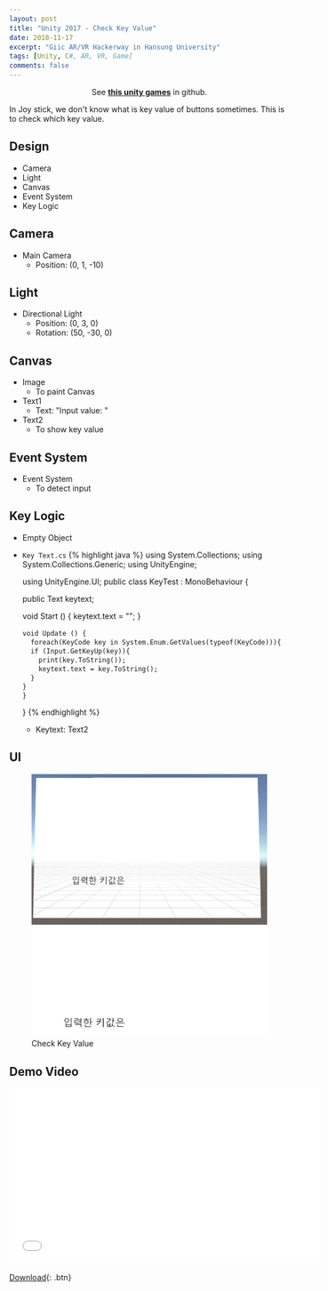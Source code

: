 ```yaml
---
layout: post
title: "Unity 2017 - Check Key Value"
date: 2018-11-17
excerpt: "Giic AR/VR Hackerway in Hansung University"
tags: [Unity, C#, AR, VR, Game]
comments: false
---
```



<center>See <a href="https://github.com/leehuhlee/Unity"><b>this unity games</b></a> in github.</center>


In Joy stick, we don't know what is key value of buttons sometimes. This is to check which key value.


## Design
* Camera
* Light
* Canvas
* Event System
* Key Logic


## Camera
* Main Camera
  - Position: (0, 1, -10)


## Light
* Directional Light
  - Position: (0, 3, 0)
  - Rotation: (50, -30, 0)


## Canvas
* Image
  - To paint Canvas
* Text1
  - Text: "Input value: "
* Text2
  - To show key value


## Event System
* Event System
  - To detect input


## Key Logic
* Empty Object
* `Key Text.cs`
{% highlight java %}
  using System.Collections;
  using System.Collections.Generic;
  using UnityEngine;

  using UnityEngine.UI;
  public class KeyTest : MonoBehaviour {

    public Text keytext;
    
    void Start () {
      keytext.text = "";
	  }
	
	  void Update () {
	    foreach(KeyCode key in System.Enum.GetValues(typeof(KeyCode))){
        if (Input.GetKeyUp(key)){
          print(key.ToString());
          keytext.text = key.ToString();
        }
      }	
	  }
  }
{% endhighlight %}
  - Keytext: Text2


## UI
<figure class="half">
  <a href="/assets/img/posts/unity_checkkeyvalue/checkkeyvalue1.jpg"><img src="/assets/img/posts/unity_checkkeyvalue/checkkeyvalue1.jpg"></a>
  <a href="/assets/img/posts/unity_checkkeyvalue/checkkeyvalue2.jpg"><img src="/assets/img/posts/unity_checkkeyvalue/checkkeyvalue2.jpg"></a>
	<figcaption>Check Key Value</figcaption>
</figure>


## Demo Video
<iframe width="560" height="315" src="/assets/video/posts/check_key_value/Unity-Check-Key-Value.mp4" frameborder="0"> </iframe>

[Download](https://github.com/leehuhlee/Unity){: .btn}

